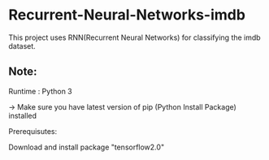 # Recurrent-Neural-Networks-imdb
This project uses RNN(Recurrent Neural Networks) for classifying the imdb dataset.

## Note:
Runtime : Python 3

-> Make sure you have latest version of pip (Python Install Package) installed

Prerequisutes:

Download and install package "tensorflow2.0"
